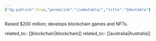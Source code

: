 ```yaml
---
{"dg-publish":true,"permalink":"/immutable/","title":"Immutable"}
---
```



Raised $200 million; develops blockchain games and NFTs.

related_to:: [[blockchain\|blockchain]]
related_to:: [[australia\|Australia]]
